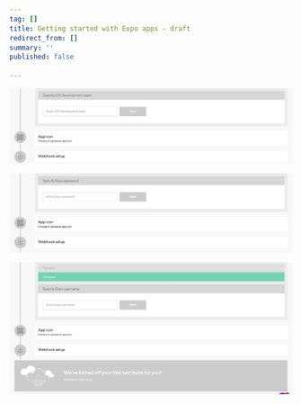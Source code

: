 ```yaml
---
tag: []
title: Getting started with Expo apps - draft
redirect_from: []
summary: ''
published: false

---
```

![](/img/ios-development-team-expo.jpg)

![](/img/expo-password-expo.jpg)

![](/img/add-expo-username-expo.jpg)